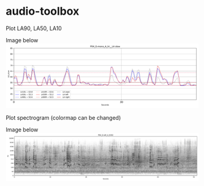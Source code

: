 # audio-toolbox


Plot LA90, LA50, LA10

Image below ![alt text][img2]

Plot spectrogram (colormap can be changed)

Image below ![alt text][img3]


[img2]: Example2.png "Example Image"

[img3]: Example3.png "Example Image"


